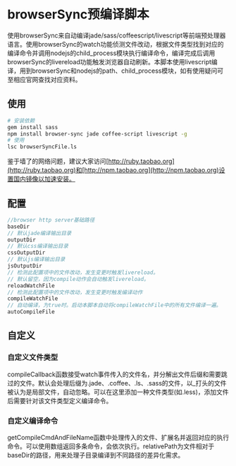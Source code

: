 # browserSync预编译脚本
使用browserSync来自动编译jade/sass/coffeescript/livescript等前端预处理器语言。使用browserSync的watch功能侦测文件改动，根据文件类型找到对应的编译命令并调用nodejs的child_process模块执行编译命令，编译完成后调用browserSync的livereload功能触发浏览器自动刷新。本脚本使用livescript编译，用到browserSync和nodejs的path、child_process模块，如有使用疑问可至相应官网查找对应资料。

## 使用
```bash
# 安装依赖
gem install sass
npm install browser-sync jade coffee-script livescript -g
# 使用
lsc browserSyncFile.ls
```
鉴于墙了的网络问题，建议大家访问[http://ruby.taobao.org](http://ruby.taobao.org)和[http://npm.taobao.org](http://npm.taobao.org)设置国内镜像以加速安装。

## 配置
```javascript
//browser http server基础路径
baseDir
// 默认jade编译输出目录
outputDir
// 默认css编译输出目录
cssOutputDir
// 默认js编译输出目录
jsOutputDir
// 检测此配置项中的文件改动，发生变更时触发livereload。
// 默认留空，因为compile动作会自动触发livereload。
reloadWatchFile
// 检测此配置项中的文件改动，发生变更时触发编译动作
compileWatchFile
// 自动编译，为true时。启动本脚本自动将compileWatchFile中的所有文件编译一遍。
autoCompileFile
```

## 自定义
### 自定义文件类型
compileCallback函数接受watch事件传入的文件名，并分解出文件后缀和需要跳过的文件。默认会处理后缀为.jade、.coffee、.ls、.sass的文件，以_打头的文件被认为是局部文件，自动忽略。可以在这里添加一种文件类型(如.less)，添加文件后需要针对该文件类型定义编译命令。
### 自定义编译命令
getCompileCmdAndFileName函数中处理传入的文件、扩展名并返回对应的执行命令。可以使用数组返回多条命令，会依次执行。relativePath为文件相对于baseDir的路径，用来处理子目录编译到不同路径的差异化需求。
